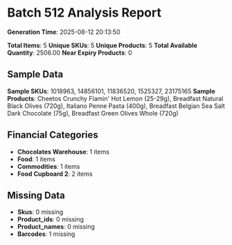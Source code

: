 # Batch 512 Analysis Report

**Generation Time**: 2025-08-12 20:13:50

**Total Items**: 5
**Unique SKUs**: 5
**Unique Products**: 5
**Total Available Quantity**: 2506.00
**Near Expiry Products**: 0

## Sample Data
**Sample SKUs**: 1018963, 14856101, 11836520, 1525327, 23175165
**Sample Products**: Cheetos Crunchy Flamin' Hot Lemon (25-29g), Breadfast Natural Black Olives (720g), Italiano Penne Pasta (400g), Breadfast Belgian Sea Salt Dark Chocolate (75g), Breadfast Green Olives Whole (720g)

## Financial Categories
- **Chocolates Warehouse**: 1 items
- **Food**: 1 items
- **Commodities**: 1 items
- **Food Cupboard 2**: 2 items

## Missing Data
- **Skus**: 0 missing
- **Product_ids**: 0 missing
- **Product_names**: 0 missing
- **Barcodes**: 1 missing
